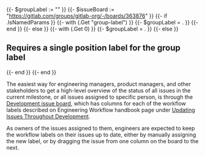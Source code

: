 {{- $groupLabel := "" }}
{{- $issueBoard := "https://gitlab.com/groups/gitlab-org/-/boards/363876" }}
{{- if .IsNamedParams }}
    {{- with (.Get "group-label") }}
        {{- $groupLabel = . }}
    {{- end }}
{{- else }}
    {{- with (.Get 0) }}
        {{- $groupLabel = . }}
    {{- else }}
        <h2>Requires a single position label for the group label</h2>
    {{- end }}
{{- end }}

The easiest way for engineering managers, product managers, and other stakeholders
to get a high-level overview of the status of all issues in the current milestone,
or all issues assigned to specific person, is through the
<a href="https://gitlab.com/groups/gitlab-org/-/boards/363876?scope=all&utf8=%E2%9C%93&state=opened&label_name[]={{- $groupLabel -}}&label_name[]=backend&label_name[]=Deliverable">Development issue board</a>,
which has columns for each of the workflow labels described on Engineering Workflow
handbook page under [Updating Issues Throughout Development](/handbook/engineering/workflow/#updating-issues-throughout-development).

As owners of the issues assigned to them, engineers are expected to keep the
workflow labels on their issues up to date, either by manually assigning the new
label, or by dragging the issue from one column on the board to the next.
